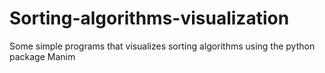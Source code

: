 # Sorting-algorithms-visualization
Some simple programs that visualizes sorting algorithms using the python package Manim
